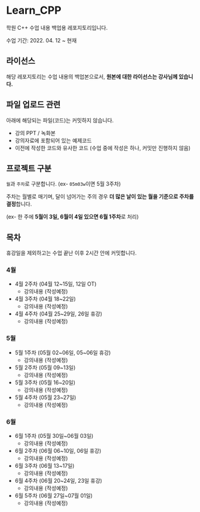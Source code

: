 # Learn_CPP

학원 C++ 수업 내용 백업용 레포지토리입니다.

수업 기간: 2022. 04. 12 ~ 현재

## 라이선스

해당 레포지토리는 수업 내용의 백업본으로서, **원본에 대한 라이선스는 강사님께 있습니다.**

## 파일 업로드 관련

아래에 해당되는 파일(코드)는 커밋하지 않습니다.

- 강의 PPT / 녹화본
- 강의자료에 포함되어 있는 예제코드
- 이전에 작성한 코드와 유사한 코드 (수업 중에 작성은 하나, 커밋만 진행하지 않음)

## 프로젝트 구분

`월`과 `주차`로 구분합니다. (ex- `05m03w`이면 5월 3주차)

주차는 월별로 매기며, 달이 넘어가는 주의 경우 **더 많은 날이 있는 월을 기준으로 주차를 결정**합니다.

(ex- 한 주에 **5월이 3일, 6월이 4일 있으면 6월 1주차**로 처리)

## 목차

휴강일을 제외하고는 수업 끝난 이후 2시간 안에 커밋합니다.

### 4월

- 4월 2주차 (04월 12~15일, 12일 OT)
    - 강의내용 (작성예정)
- 4월 3주차 (04월 18~22일)
    - 강의내용 (작성예정)
- 4월 4주차 (04월 25~29일, 26일 휴강)
    - 강의내용 (작성예정)

### 5월

- 5월 1주차 (05월 02\~06일, 05\~06일 휴강)
    - 강의내용 (작성예정)
- 5월 2주차 (05월 09~13일)
    - 강의내용 (작성예정)
- 5월 3주차 (05월 16~20일)
    - 강의내용 (작성예정)
- 5월 4주차 (05월 23~27일)
    - 강의내용 (작성예정)

### 6월

- 6월 1주차 (05월 30일~06월 03일)
    - 강의내용 (작성예정)
- 6월 2주차 (06월 06~10일, 06일 휴강)
    - 강의내용 (작성예정)
- 6월 3주차 (06월 13~17일)
    - 강의내용 (작성예정)
- 6월 4주차 (06월 20~24일, 23일 휴강)
    - 강의내용 (작성예정)
- 6월 5주차 (06월 27일~07월 01일)
    - 강의내용 (작성예정)